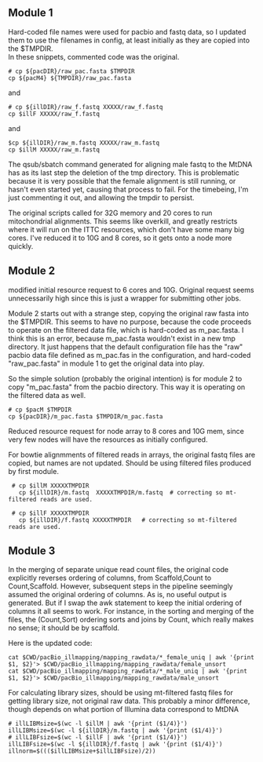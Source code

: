 

## Module 1
Hard-coded file names were used for pacbio and fastq data, so I updated them to use the filenames in config, at least initially as they are copied into the $TMPDIR.  
In these snippets, commented code was the original.
```
# cp ${pacDIR}/raw_pac.fasta $TMPDIR
cp ${pacM4} ${TMPDIR}/raw_pac.fasta
```
and
```
# cp ${illDIR}/raw_f.fastq XXXXX/raw_f.fastq
cp $illF XXXXX/raw_f.fastq
```
and
```
$cp ${illDIR}/raw_m.fastq XXXXX/raw_m.fastq
cp $illM XXXXX/raw_m.fastq
```

The qsub/sbatch command generated for aligning male fastq to the MtDNA has as its last step the deletion of the tmp directory. This is problematic because it is very possible that the female alignment is still running, or hasn't even started yet, causing that process to fail. For the timebeing, I'm just commenting it out, and allowing the tmpdir to persist.

The original scripts called for 32G memory and 20 cores to run mitochondrial alignments. This seems like overkill, and greatly restricts where it will run on the ITTC resources, which don't have some many big cores.  I've reduced it to 10G and 8 cores, so it gets onto a node more quickly. 


## Module 2
modified initial resource request to 6 cores and 10G.  Original request seems unnecessarily high since this is just a wrapper for submitting other jobs.  


Module 2 starts out with a strange step, copying the original raw fasta into the $TMPDIR. This seems to have no purpose, because the code proceeds to operate on the filtered data file, which is hard-coded as m_pac.fasta. I think this is an error, because m_pac.fasta wouldn't exist in a new tmp directory. It just happens that the default configuration file has the "raw" pacbio data file defined as m_pac.fas in the configuration, and hard-coded "raw_pac.fasta" in module 1 to get the original data into play.
  
So the simple solution (probably the original intention) is for module 2 to copy "m_pac.fasta" from the pacbio directory. This way it is operating on the filtered data as well.
```
# cp $pacM $TMPDIR
cp ${pacDIR}/m_pac.fasta $TMPDIR/m_pac.fasta  
```

Reduced resource request for node array to 8 cores and 10G mem, since very few nodes will have the resources as initially configured.
  
For bowtie alignmments of filtered reads in arrays, the original fastq files are copied, but names are not updated.  Should be using filtered files produced by first module.  
```
 # cp $illM XXXXXTMPDIR
   cp ${illDIR}/m.fastq  XXXXXTMPDIR/m.fastq  # correcting so mt-filtered reads are used.                 

 # cp $illF XXXXXTMPDIR
   cp ${illDIR}/f.fastq XXXXXTMPDIR   # correcting so mt-filtered reads are used.
```


## Module 3

In the merging of separate unique read count files, the original code explicitly reverses ordering of columns, from Scaffold,Count to Count,Scaffold. However, subsequent steps in the pipeline seemingly assumed the original ordering of columns.  As is, no useful output is generated.  But if I swap the awk statement to keep the initial ordering of columns it all seems to work. For instance, in the sorting and merging of the files, the (Count,Sort) ordering sorts and joins  by Count, which really makes no sense; it should be by scaffold.  
  
Here is the updated code:  

```
cat $CWD/pacBio_illmapping/mapping_rawdata/*_female_uniq | awk '{print $1, $2}'> $CWD/pacBio_illmapping/mapping_rawdata/female_unsort    
cat $CWD/pacBio_illmapping/mapping_rawdata/*_male_uniq | awk '{print $1, $2}'> $CWD/pacBio_illmapping/mapping_rawdata/male_unsort 
```


For calculating library sizes, should be using mt-filtered fastq files for getting library size, not original raw data. This probably a minor difference, though depends on what portion of Illumina data correspond to MtDNA

```
# illLIBMsize=$(wc -l $illM | awk '{print ($1/4)}')
illLIBMsize=$(wc -l ${illDIR}/m.fastq | awk '{print ($1/4)}')
# illLIBFsize=$(wc -l $illF | awk '{print ($1/4)}')
illLIBFsize=$(wc -l ${illDIR}/f.fastq | awk '{print ($1/4)}')
illnorm=$((($illLIBMsize+$illLIBFsize)/2))
```


